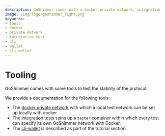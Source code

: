 ```yaml
---
description: GoShimmer comes with a docker private network, integration tests and a CLI wallet to test the stability of the protocol.
image: /img/logo/goshimmer_light.png
keywords:
- tools
- docker
- private network
- integration test
- cli 
- wallet
- cli wallet
---
```

# Tooling

GoShimmer comes with some tools to test the stability of the protocol. 

We provide a documentation for the following tools:

- The [docker private network](docker_private_network.md) with which a local test network can be set up locally with docker.
- The [integration tests](integration_tests.md) spins up a `tester` container within which every test can specify its own GoShimmer network with Docker.
- The [cli-wallet](../tutorials/wallet_library.md) is described as part of the tutorial section.